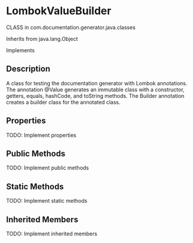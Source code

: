 # LombokValueBuilder

CLASS in com.documentation.generator.java.classes

Inherits from java.lang.Object

Implements 

## Description

A class for testing the documentation generator with Lombok annotations. The
 annotation @Value generates an immutable class with a constructor, getters,
 equals, hashCode, and toString methods. The Builder annotation creates a
 builder class for the annotated class.

## Properties

TODO: Implement properties

## Public Methods

TODO: Implement public methods

## Static Methods

TODO: Implement static methods

## Inherited Members

TODO: Implement inherited members


